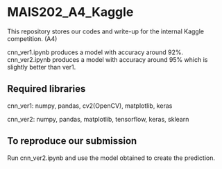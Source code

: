 # MAIS202_A4_Kaggle
This repository stores our codes and write-up for the internal Kaggle competition. (A4)

cnn_ver1.ipynb produces a model with accuracy around 92%.
cnn_ver2.ipynb produces a model with accuracy around 95% which is slightly better than ver1.

## Required libraries
cnn_ver1: numpy, pandas, cv2(OpenCV), matplotlib, keras

cnn_ver2: numpy, pandas, matplotlib, tensorflow, keras, sklearn

## To reproduce our submission
Run cnn_ver2.ipynb and use the model obtained to create the prediction.

